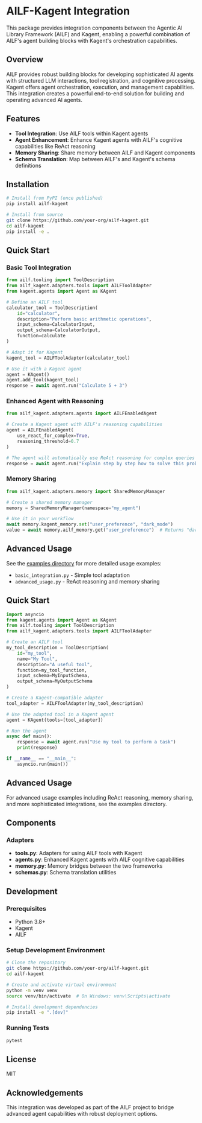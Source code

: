 # AILF-Kagent Integration

This package provides integration components between the Agentic AI Library Framework (AILF) and Kagent, enabling a powerful combination of AILF's agent building blocks with Kagent's orchestration capabilities.

## Overview

AILF provides robust building blocks for developing sophisticated AI agents with structured LLM interactions, tool registration, and cognitive processing. Kagent offers agent orchestration, execution, and management capabilities. This integration creates a powerful end-to-end solution for building and operating advanced AI agents.

## Features

- **Tool Integration**: Use AILF tools within Kagent agents
- **Agent Enhancement**: Enhance Kagent agents with AILF's cognitive capabilities like ReAct reasoning
- **Memory Sharing**: Share memory between AILF and Kagent components
- **Schema Translation**: Map between AILF's and Kagent's schema definitions

## Installation

```bash
# Install from PyPI (once published)
pip install ailf-kagent

# Install from source
git clone https://github.com/your-org/ailf-kagent.git
cd ailf-kagent
pip install -e .
```

## Quick Start

### Basic Tool Integration

```python
from ailf.tooling import ToolDescription
from ailf_kagent.adapters.tools import AILFToolAdapter
from kagent.agents import Agent as KAgent

# Define an AILF tool
calculator_tool = ToolDescription(
    id="calculator",
    description="Perform basic arithmetic operations",
    input_schema=CalculatorInput,
    output_schema=CalculatorOutput,
    function=calculate
)

# Adapt it for Kagent
kagent_tool = AILFToolAdapter(calculator_tool)

# Use it with a Kagent agent
agent = KAgent()
agent.add_tool(kagent_tool)
response = await agent.run("Calculate 5 + 3")
```

### Enhanced Agent with Reasoning

```python
from ailf_kagent.adapters.agents import AILFEnabledAgent

# Create a Kagent agent with AILF's reasoning capabilities
agent = AILFEnabledAgent(
    use_react_for_complex=True,
    reasoning_threshold=0.7
)

# The agent will automatically use ReAct reasoning for complex queries
response = await agent.run("Explain step by step how to solve this problem...")
```

### Memory Sharing

```python
from ailf_kagent.adapters.memory import SharedMemoryManager

# Create a shared memory manager
memory = SharedMemoryManager(namespace="my_agent")

# Use it in your workflow
await memory.kagent_memory.set("user_preference", "dark_mode")
value = await memory.ailf_memory.get("user_preference")  # Returns "dark_mode"
```

## Advanced Usage

See the [examples directory](examples/) for more detailed usage examples:

- `basic_integration.py` - Simple tool adaptation
- `advanced_usage.py` - ReAct reasoning and memory sharing

## Quick Start

```python
import asyncio
from kagent.agents import Agent as KAgent
from ailf.tooling import ToolDescription
from ailf_kagent.adapters.tools import AILFToolAdapter

# Create an AILF tool
my_tool_description = ToolDescription(
    id="my_tool",
    name="My Tool",
    description="A useful tool",
    function=my_tool_function,
    input_schema=MyInputSchema,
    output_schema=MyOutputSchema
)

# Create a Kagent-compatible adapter
tool_adapter = AILFToolAdapter(my_tool_description)

# Use the adapted tool in a Kagent agent
agent = KAgent(tools=[tool_adapter])

# Run the agent
async def main():
    response = await agent.run("Use my tool to perform a task")
    print(response)

if __name__ == "__main__":
    asyncio.run(main())
```

## Advanced Usage

For advanced usage examples including ReAct reasoning, memory sharing, and more sophisticated integrations, see the examples directory.

## Components

### Adapters

- **tools.py**: Adapters for using AILF tools with Kagent
- **agents.py**: Enhanced Kagent agents with AILF cognitive capabilities
- **memory.py**: Memory bridges between the two frameworks
- **schemas.py**: Schema translation utilities

## Development

### Prerequisites

- Python 3.8+
- Kagent
- AILF

### Setup Development Environment

```bash
# Clone the repository
git clone https://github.com/your-org/ailf-kagent.git
cd ailf-kagent

# Create and activate virtual environment
python -m venv venv
source venv/bin/activate  # On Windows: venv\Scripts\activate

# Install development dependencies
pip install -e ".[dev]"
```

### Running Tests

```bash
pytest
```

## License

MIT

## Acknowledgements

This integration was developed as part of the AILF project to bridge advanced agent capabilities with robust deployment options.
